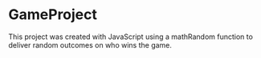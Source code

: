 # GameProject

This project was created with JavaScript using a mathRandom function to deliver random outcomes on who wins the game.
